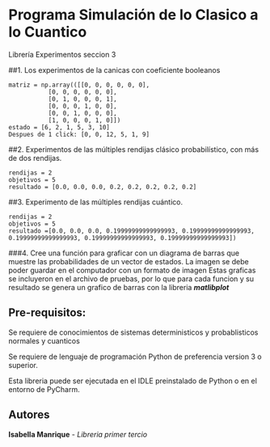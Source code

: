 # Programa Simulación de lo Clasico a lo Cuantico
Librería Experimentos seccion 3

##1. Los experimentos de la canicas con coeficiente booleanos

    matriz = np.array(([[0, 0, 0, 0, 0, 0],
               [0, 0, 0, 0, 0, 0],
               [0, 1, 0, 0, 0, 1],
               [0, 0, 0, 1, 0, 0],
               [0, 0, 1, 0, 0, 0],
               [1, 0, 0, 0, 1, 0]])
    estado = [6, 2, 1, 5, 3, 10]
    Despues de 1 click: [0, 0, 12, 5, 1, 9]

##2. Experimentos de las múltiples rendijas clásico probabilístico, con más de dos rendijas.
    
    rendijas = 2
    objetivos = 5
    resultado = [0.0, 0.0, 0.0, 0.2, 0.2, 0.2, 0.2, 0.2]

##3. Experimento de las múltiples rendijas cuántico.

    rendijas = 2
    objetivos = 5
    resultado =[0.0, 0.0, 0.0, 0.19999999999999993, 0.19999999999999993, 0.19999999999999993, 0.19999999999999993, 0.19999999999999993])
  

###4. Cree una función para graficar con un diagrama de barras que muestre las probabilidades de un vector de estados. La imagen se debe poder guardar en el computador con un formato de imagen
Estas graficas se incluyeron en el archivo de pruebas, por lo que para cada funcion y su resultado se
genera un grafico de barras con la libreria _**matlibplot**_

## Pre-requisitos: 
Se requiere de conocimientos de sistemas deterministicos y probablisticos normales y cuanticos

Se requiere de lenguaje de programación Python de preferencia version 3 o superior.  

Esta libreria puede ser ejecutada en el IDLE preinstalado de Python o en el entorno de PyCharm.

## Autores

**Isabella Manrique** - _Libreria primer tercio_